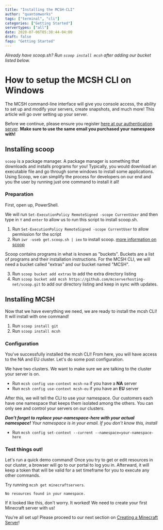 ```yaml
---
title: "Installing the MCSH-CLI"
author: "quantomworks"
tags: ["terminal", "cli"]
categories: ["Getting Started"]
servertypes: ["all"]
date: 2020-07-06T05:38:44-04:00
draft: false
faqs: "Getting Started"
---
```





*Already have scoop.sh? Run `scoop install mcsh` after adding our bucket listed below.*

# How to setup the MCSH CLI on Windows

The MCSH command-line interface will give you console access, the ability to set up and modify your servers, create snapshots, and much more! This article will go over setting up your server. 

Before we continue, please ensure you register [here at our authentication server](https://auth.service.mcserverhosting.net/realms/mcsh/account/#/personal-info "Registration"). **Make sure to use the same email you purchased your namespace with!**

## Installing scoop

`scoop` is a package manager. A package manager is something that downloads and installs programs for you! Typically, you would download an executable file and go through some windows to install some applications. Using Scoop, we can simplify the process for developers on our end and you the user by running just one command to install it all! 

### Preparation


First, open up, PowerShell.

We will run `Set-ExecutionPolicy RemoteSigned -scope CurrentUser` and then type in `Y` and `enter` to allow us to run this script to install scoop.sh.

1. Run `Set-ExecutionPolicy RemoteSigned -scope CurrentUser` to allow permission for the script
2. Run `iwr -useb get.scoop.sh | iex` to install scoop. [more information on scoop](https://scoop.sh/)

Scoop contains programs in what is known as "buckets". Buckets are a list of programs and their installation instructions. For the MCSH CLI, we will need a bucket called "extras" and our bucket named "MCSH".


3. Run `scoop bucket add extras` to add the extra directory listing
4. Run `scoop bucket add mcsh https://github.com/mcserverhosting-net/scoop.git` to add our directory listing and keep in sync with updates.

## Installing MCSH



Now that we have everything we need, we are ready to install the mcsh CLI! It will install with one command!

1. Run `scoop install git`
2. Run `scoop install mcsh`

### Configuration

You've successfully installed the mcsh CLI! From here, you will have access to the NA and EU cluster. Let's do some post configuration.

We have two clusters. We want to make sure we are talking to the cluster your server is on.

- Run `mcsh config use-context mcsh-na` if you have a **NA** server
- Run `mcsh config use-context mcsh-eu` if you have an **EU** server

After this, we will tell the CLI to use your namespace. Our customers each have one namespace that keeps them isolated among the others. You can only see and control your servers on our clusters.

***Don't forget to replace your-namespace-here with your actual namespace!***
*Your namespace is in your email. If you don't know this, install*

- Run `mcsh config set-context --current --namespace=your-namespace-here` 

### Test things out!

Let's run a quick demo command! Once you try to get or edit resources in our cluster, a browser will go to our portal to log you in. Afterward, it will keep a token that will be valid for a set timeframe for you to execute any other commands. 

Try running `mcsh get minecraftservers`.

```~ $ mcsh get minecraftservers
No resources found in your namespace.
```

If it looked like this, don't worry. It worked! We need to create your first Minecraft server with us!

You're all set up! Please proceed to our next section on [Creating a Minecraft Server](/support/post/how-to-create-a-minecraft-server/)!
